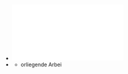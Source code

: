 - ![Pflicht_zum_Ende_der_Praedation.pdf](../assets/Pflicht_zum_Ende_der_Praedation_1715628887330_0.pdf)
-
	- orliegende Arbei